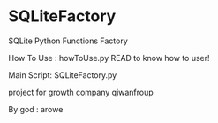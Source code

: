 # SQLiteFactory
SQLite Python Functions Factory 

How To Use : howToUse.py   READ to know how to user!

Main Script: SQLiteFactory.py

project for growth company qiwanfroup

By god : arowe
